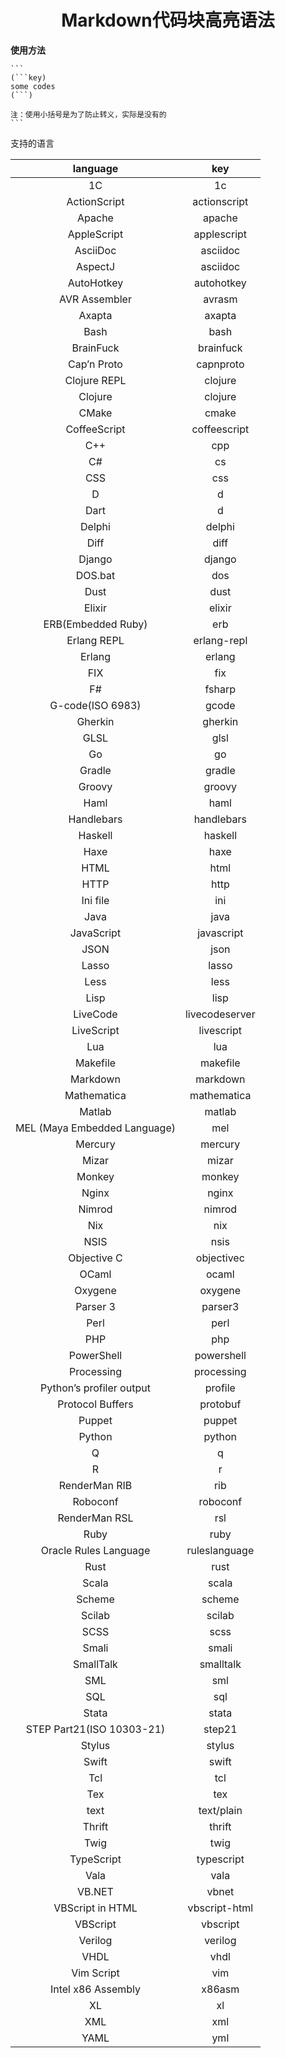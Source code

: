 # <center>Markdown代码块高亮语法

**使用方法**

    ```
    (```key)
    some codes
    (```)

    注：使用小括号是为了防止转义，实际是没有的
    ```

支持的语言

| language | key  |
| :----: | :----: |
1C | 1c 
ActionScript | actionscript
Apache | apache
AppleScript | applescript
AsciiDoc | asciidoc
AspectJ | asciidoc
AutoHotkey | autohotkey
AVR Assembler | avrasm
Axapta | axapta
Bash | bash
BrainFuck | brainfuck
Cap’n Proto | capnproto
Clojure REPL | clojure
Clojure | clojure
CMake | cmake
CoffeeScript | coffeescript
C++ | cpp
C# | cs
CSS | css
D | d
Dart | d
Delphi | delphi
Diff | diff
Django | django
DOS.bat | dos
Dust | dust
Elixir | elixir
ERB(Embedded Ruby) | erb
Erlang REPL | erlang-repl
Erlang | erlang
FIX | fix
F# | fsharp
G-code(ISO 6983) | gcode
Gherkin | gherkin
GLSL | glsl
Go | go
Gradle | gradle
Groovy | groovy
Haml | haml
Handlebars | handlebars
Haskell | haskell
Haxe | haxe
HTML | html
HTTP | http
Ini file | ini
Java | java
JavaScript | javascript
JSON | json
Lasso | lasso
Less | less
Lisp | lisp
LiveCode | livecodeserver
LiveScript | livescript
Lua | lua
Makefile | makefile
Markdown | markdown
Mathematica | mathematica
Matlab | matlab
MEL (Maya Embedded Language) | mel
Mercury | mercury
Mizar | mizar
Monkey | monkey
Nginx | nginx
Nimrod | nimrod
Nix | nix
NSIS | nsis
Objective C | objectivec
OCaml | ocaml
Oxygene | oxygene
Parser 3 | parser3
Perl | perl
PHP | php
PowerShell | powershell
Processing | processing
Python’s profiler output | profile
Protocol Buffers | protobuf
Puppet | puppet
Python | python
Q | q
R | r
RenderMan RIB | rib
Roboconf | roboconf
RenderMan RSL | rsl
Ruby | ruby
Oracle Rules Language | ruleslanguage
Rust | rust
Scala | scala
Scheme | scheme
Scilab | scilab
SCSS | scss
Smali | smali
SmallTalk | smalltalk
SML | sml
SQL | sql
Stata | stata
STEP Part21(ISO 10303-21) | step21
Stylus | stylus
Swift | swift
Tcl | tcl
Tex | tex
text | text/plain
Thrift | thrift
Twig | twig
TypeScript | typescript
Vala | vala
VB.NET | vbnet
VBScript in HTML | vbscript-html
VBScript | vbscript
Verilog | verilog
VHDL | vhdl
Vim Script | vim
Intel x86 Assembly | x86asm
XL | xl
XML | xml
YAML | yml


